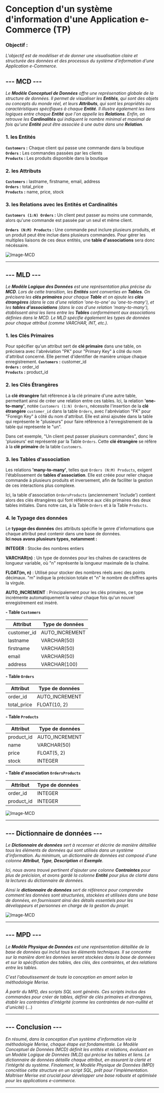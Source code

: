 # Conception d'un système d'information d'une Application e-Commerce (TP)

### Objectif :
*L'objectif est de modéliser et de donner une visualisation claire et structurée des données et des processus du système d’information d'une Application e-Commerce.*

## **--- MCD ---**
*Le **Modèle Conceptuel de Données** offre une représenation globale de la structure de données. Il permet de visualiser les **Entités**, qui sont des objets ou concepts du monde réel, et leurs **Attributs**, qui sont les propriétés ou caractéristiques spécifiques à chaque **Entité**. Il illustre également les liens logiques entre chaque **Entité** que l'on appelle les **Relations**. Enfin, on retrouve les **Cardinalités** qui indiquent le nombre minimal et maximal de fois qu'une **Entité** peut être associée à une autre dans une **Relation**.*

### 1. les Entités
**`Customers` :** Chaque client qui passe une commande dans la boutique\
**`Orders` :** Les commandes passées par les clients\
**`Products` :** Les produits disponible dans la boutique

### 2. les Attributs
**`Customers` :** lastname, firstname, email, address\
**`Orders` :** total_price\
**`Products` :** name, price, stock

### 3. les Relations avec les Entités et Cardinalités
**`Customers (1:N) Orders` :** Un client peut passer au moins une commande, alors qu'une commande est passée par un seul et même client.

**`Orders (N:M) Products` :** Une commande peut inclure plusieurs produits, et un produit peut être inclue dans plusieurs commandes. Pour gérer les multiples liaisons de ces deux entités, une **table d'associations** sera donc nécéssaire.

![Image-MCD](TP-MERISE-MCD.drawio.png)

---

## **--- MLD ---**
*Le **Modèle Logique des Données** est une représentation plus précise du **MCD**. Lors de cette transition, les **Entités** sont converties en **Tables**. On précisera les **clés primaires** pour chaque **Table** et on ajoute les **clés étrangères** (dans le cas d'une relation 'one-to-one' ou 'one-to-many'), et les **tables d'associations** (dans le cas d'une relation 'many-to-many'), établissent ainsi les liens entre les **Tables** conformément aux associations définies dans le MCD. Le MLD spécifie également les types de données pour chaque attribut (comme VARCHAR, INT, etc.).*


### 1. les Clés Primaires
Pour spécifier qu'un attribut sert de **clé primaire** dans une table, on précisera avec l'abréviation "PK" pour "Primary Key" à côté du nom d'attribut concerné. Elle permet d'identifier de manière unique chaque enregistrement.
**`Customers` :** customer_id\
**`Orders` :** order_id\
**`Products` :** product_id


### 2. les Clés Étrangères
La **clé étrangère** fait référence à la clé primaire d'une autre table, permettant ainsi de créer une relation entre ces tables. Ici, la relation **'one-to-many'**, notée `Customers (1:N) Orders`, nécessite l'insertion de la **clé étrangère** `customer_id` dans la table `Orders`, avec l'abréviation "FK" pour "Foreign Key" à côté du nom d'attribut. Elle est ainsi ajoutée dans la table qui représente le "plusieurs" pour faire référence à l'enregistrement de la table qui représente le "un". 

Dans cet exemple, "Un client peut passer plusieurs commandes", donc le 'plusieurs' est représenté par la Table `Orders`. Cette **clé étrangère** se réfère à la **clé primaire** de la table `Customers`.


### 3. les Tables d'association
Les relations **'many-to-many'**, telles que `Orders (N:M) Products`, exigent l'établissement de **tables d'association**. Elle est créée pour relier chaque commande à plusieurs produits et inversement, afin de faciliter la gestion de ces interactions plus complexe.

Ici, la table d'association `OrdersProducts` (anciennement 'include') contient alors des clés étrangères qui font référence aux clés primaires des deux tables initiales. Dans notre cas, à la Table `Orders` et à la Table `Products`. 


### 4. le Typage des données

Le **typage des données** des attributs spécifie le genre d'informations que chaque attribut peut contenir dans une base de données.\
**Ici nous avons plusieurs types, notamment :**

**INTEGER** : Stocke des nombres entiers

**VARCHAR(n)** : Un type de données pour les chaînes de caractères de longueur variable, où "n" représente la longueur maximale de la chaîne.

**FLOAT(m, n)** : Utilisé pour stocker des nombres réels avec des points décimaux. "m" indique la précision totale et "n" le nombre de chiffres après la virgule. 

**AUTO_INCREMENT** : Principalement pour les clés primaires, ce type incrémente automatiquement la valeur chaque fois qu'un nouvel enregistrement est inséré.


**- Table `Customers`**

| Attribut    | Type de données |
|-------------|-----------------|
| customer_id | AUTO_INCREMENT  |
| lastname    | VARCHAR(50)     |
| firstname   | VARCHAR(50)     |
| email       | VARCHAR(50)     |
| address     | VARCHAR(100)    |

**- Table `Orders`**

| Attribut    | Type de données |
|-------------|-----------------|
| order_id    | AUTO_INCREMENT  |
| total_price | FLOAT(10, 2)    |

**- Table `Products`**

| Attribut   | Type de données |
|------------|-----------------|
| product_id | AUTO_INCREMENT  |
| name       | VARCHAR(50)     |
| price      | FLOAT(5, 2)     |
| stock      | INTEGER         |

**- Table d'association `OrdersProducts`**

| Attribut   | Type de données |
|------------|-----------------|
| order_id   | INTEGER         |
| product_id | INTEGER         |


![Image-MCD](TP-MERISE-MLD.drawio.png)

---

## **--- Dictionnaire de données ---**

*Le **Dictionnaire de données** sert à recenser et décrire de manière détaillée tous les éléments de données qui sont utilisés dans un système d'information. Au minimum, un dictionnaire de données est composé d'une colonne **Attribut**, **Type**, **Description** et **Exemple**.*

*Ici, nous avons trouvé pertinent d'ajouter une colonne **Contraintes** pour plus de précision, et avons gardé la colonne **Entité** pour plus de clarté dans la lectures du dictionnaire de données.*

*Ainsi le **dictionnaire de données** sert de référence pour comprendre comment les données sont structurées, stockées et utilisées dans une base de données, en fournissant ainsi des détails essentiels pour les développeurs et  personnes en charge de la gestion du projet.*

![Image-MCD](TP-MERISE-Data_Dictionnary.drawio.png)

---


## **--- MPD ---**

*Le **Modèle Physique de Données** est une représentation détaillée de la base de données qui inclut tous les éléments techniques. Il se concentre sur la manière dont les données seront stockées dans la base de données et sur la spécification des tables, des clés, des contraintes, et des relations entre les tables.*

*C'est l'aboutissement de toute la conception en amont selon la méthodologie Merise.*

*À partir du MPD, des scripts SQL sont générés. Ces scripts inclus des commandes pour créer de tables, définir de clés primaires et étrangères, établir les contraintes d'intégrité (comme les contraintes de non-nullité et d'unicité)* (...)


---

## **--- Conclusion ---**

*En résumé, dans la conception d'un système d'information via la méthodologie Merise, chaque étape est fondamentale. Le Modèle Conceptuel de Données (MCD) définit les entités et relations, évoluant en un Modèle Logique de Données (MLD) qui précise les tables et liens. Le dictionnaire de données détaille chaque attribut, en assurant la clarté et l'intégrité du système. Finalement, le Modèle Physique de Données (MPD) concrétise cette structure en un script SQL, prêt pour l'implémentation. Maîtriser Merise est crucial pour développer une base robuste et optimisée pour les applications e-commerce.*

---
